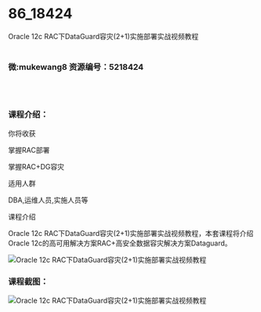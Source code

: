 # 86_18424
Oracle 12c RAC下DataGuard容灾(2+1)实施部署实战视频教程
<br/></br>
<h3>微:mukewang8 资源编号：5218424</h3>
<br/></br>
<h3>课程介绍：</h3>
<p>你将收获</p>
<p>掌握RAC部署</p>
<p>掌握RAC+DG容灾</p>
<p>适用人群</p>
<p>DBA,运维人员,实施人员等</p>
<p>课程介绍</p>
<p>Oracle 12c RAC下<a title="查看与 DataGuard 相关的文章" target="_blank">DataGuard</a>容灾(2+1)实施部署实战视频教程，本套课程将介绍Oracle 12c的高可用解决方案RAC+高安全数据容灾解决方案Dataguard。</p>
<p><img src="https://www.ko996.com/wp-content/uploads/img/2021/02/1-45-300x169.png" alt="Oracle 12c RAC下DataGuard容灾(2+1)实施部署实战视频教程"></p>
<div class="info-desc">
<h3>课程截图：</h3>
<p><img src="https://www.ko996.com/wp-content/uploads/img/2021/02/2-48.png" alt="Oracle 12c RAC下DataGuard容灾(2+1)实施部署实战视频教程"></p>


			
</div>
